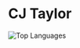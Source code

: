 # CJ Taylor



![Top Languages](https://github-readme-stats.vercel.app/api/top-langs/?username=Psycho-Octopus&layout=compact&theme=dark)
